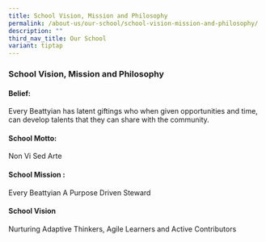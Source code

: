 ```yaml
---
title: School Vision, Mission and Philosophy
permalink: /about-us/our-school/school-vision-mission-and-philosophy/
description: ""
third_nav_title: Our School
variant: tiptap
---
```

<h3><strong>School Vision, Mission and Philosophy</strong></h3>
<h4><strong>Belief:</strong></h4>
<p>Every Beattyian has latent giftings who when given opportunities and time,
can develop talents that they can share with the community.</p>
<h4><strong>School Motto:</strong></h4>
<p>Non Vi Sed Arte</p>
<h4><strong>School Mission :</strong></h4>
<p>Every Beattyian A Purpose Driven Steward</p>
<h4><strong>School Vision</strong></h4>
<p>Nurturing Adaptive Thinkers, Agile Learners and Active Contributors</p>
<p></p>